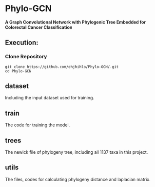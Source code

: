 # Phylo-GCN
**A Graph Convolutional Network with Phylogenic Tree Embedded for Colorectal Cancer Classification**  

## Execution:  
### Clone Repository
``` 
git clone https://github.com/ehjhihlo/Phylo-GCN/.git  
cd Phylo-GCN  
```
## dataset  
Including the input dataset used for training.  
## train  
The code for training the model.  
## trees
The newick file of phylogeny tree, including all 1137 taxa in this project.  
## utils  
The files, codes for calculating phylogeny distance and laplacian matrix.  
